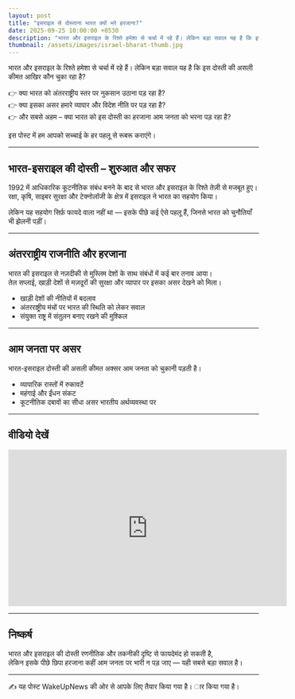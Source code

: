 ```yaml
---
layout: post
title: "इसराइल से दोस्ताना भारत क्यों भरे हरजाना?"
date: 2025-09-25 10:00:00 +0530
description: "भारत और इसराइल के रिश्ते हमेशा से चर्चा में रहे हैं। लेकिन बड़ा सवाल यह है कि इस दोस्ती की असली कीमत कौन चुका रहा है?"
thumbnail: /assets/images/israel-bharat-thumb.jpg
---
```


भारत और इसराइल के रिश्ते हमेशा से चर्चा में रहे हैं। लेकिन बड़ा सवाल यह है कि इस दोस्ती की असली कीमत आखिर कौन चुका रहा है?  

👉 क्या भारत को अंतरराष्ट्रीय स्तर पर नुकसान उठाना पड़ रहा है?  
👉 क्या इसका असर हमारे व्यापार और विदेश नीति पर पड़ रहा है?  
👉 और सबसे अहम – क्या भारत को इस दोस्ती का हरजाना आम जनता को भरना पड़ रहा है?  

इस पोस्ट में हम आपको सच्चाई के हर पहलू से रूबरू कराएंगे।  

---

## भारत-इसराइल की दोस्ती – शुरुआत और सफर
1992 में आधिकारिक कूटनीतिक संबंध बनने के बाद से भारत और इसराइल के रिश्ते तेज़ी से मजबूत हुए।  
रक्षा, कृषि, साइबर सुरक्षा और टेक्नोलॉजी के क्षेत्र में इसराइल ने भारत का सहयोग किया।  

लेकिन यह सहयोग सिर्फ़ फायदे वाला नहीं था — इसके पीछे कई ऐसे पहलू हैं, जिनसे भारत को चुनौतियाँ भी झेलनी पड़ीं।  

---

## अंतरराष्ट्रीय राजनीति और हरजाना
भारत की इसराइल से नज़दीकी से मुस्लिम देशों के साथ संबंधों में कई बार तनाव आया।  
तेल सप्लाई, खाड़ी देशों से मज़दूरों की सुरक्षा और व्यापार पर इसका असर देखने को मिला।  

* खाड़ी देशों की नीतियों में बदलाव  
* अंतरराष्ट्रीय मंचों पर भारत की स्थिति को लेकर सवाल  
* संयुक्त राष्ट्र में संतुलन बनाए रखने की मुश्किल  

---

## आम जनता पर असर
भारत-इसराइल दोस्ती की असली कीमत अक्सर आम जनता को चुकानी पड़ती है।  

* व्यापारिक रास्तों में रुकावटें  
* महंगाई और ईंधन संकट  
* कूटनीतिक दबावों का सीधा असर भारतीय अर्थव्यवस्था पर  

---

## वीडियो देखें
<iframe width="560" height="315" src="https://www.youtube.com/embed/GIx1emSHlB8?si=yq5JJLkwGtes176P" title="YouTube video player" frameborder="0" allow="accelerometer; autoplay; clipboard-write; encrypted-media; gyroscope; picture-in-picture; web-share" referrerpolicy="strict-origin-when-cross-origin" allowfullscreen></iframe>

---

## निष्कर्ष
भारत और इसराइल की दोस्ती रणनीतिक और तकनीकी दृष्टि से फायदेमंद हो सकती है,  
लेकिन इसके पीछे छिपा हरजाना कहीं आम जनता पर भारी न पड़ जाए — यही सबसे बड़ा सवाल है।  

---

✍️ यह पोस्ट WakeUpNews की ओर से आपके लिए तैयार किया गया है।
ार किया गया है।
